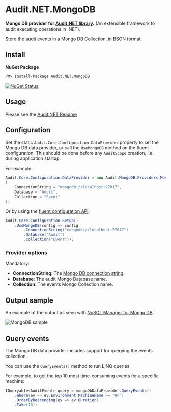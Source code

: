 # Audit.NET.MongoDB
**Mongo DB provider for [Audit.NET library](https://github.com/thepirat000/Audit.NET).** (An extensible framework to audit executing operations in .NET).

Store the audit events in a Mongo DB Collection, in BSON format.

## Install

**NuGet Package** 

```
PM> Install-Package Audit.NET.MongoDB
```

[![NuGet Status](https://img.shields.io/nuget/v/Audit.NET.MongoDB.svg?style=flat)](https://www.nuget.org/packages/Audit.NET.MongoDB/)

## Usage
Please see the [Audit.NET Readme](https://github.com/thepirat000/Audit.NET#usage)

## Configuration
Set the static `Audit.Core.Configuration.DataProvider` property to set the Mongo DB data provider, or call the `UseMongoDB` method on the fluent configuration. This should be done before any `AuditScope` creation, i.e. during application startup.

For example:
```c#
Audit.Core.Configuration.DataProvider = new Audit.MongoDB.Providers.MongoDataProvider()
{
    ConnectionString = "mongodb://localhost:27017",
    Database = "Audit",
    Collection = "Event"
};
```

Or by using the [fluent configuration API](https://github.com/thepirat000/Audit.NET#configuration-fluent-api):
```c#
Audit.Core.Configuration.Setup()
    .UseMongoDB(config => config
        .ConnectionString("mongodb://localhost:27017")
        .Database("Audit")
        .Collection("Event"));
```

### Provider options

Mandatory:
- **ConnectionString**: The [Mongo DB connection string](http://mongodb.github.io/mongo-csharp-driver/2.0/reference/driver/connecting/).
- **Database**: The audit Mongo Database name.
- **Collection**: The events Mongo Collection name.

## Output sample

An example of the output as seen with [NoSQL Manager for Mongo DB](http://www.mongodbmanager.com/):

![MongoDB sample](http://i.imgur.com/jyYOypX.png)

## Query events

The Mongo DB data provider includes support for querying the events collection.

You can use the `QueryEvents()` method to run LINQ queries.

For example, to get the top 10 most time-consuming events for a specific machine:
```c#
IQueryable<AuditEvent> query = mongoDbDataProvider.QueryEvents()
	.Where(ev => ev.Environment.MachineName == "HP")
	.OrderByDescending(ev => ev.Duration)
	.Take(10);
```

